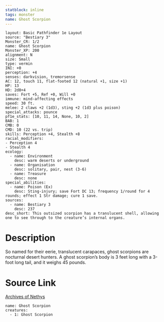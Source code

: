 ```yaml
---
statblock: inline
tags: monster
name: Ghost Scorpion
---
```

```statblock
layout: Basic Pathfinder 1e Layout
source: "Bestiary 3"
Monster_CR: 1/2
name: Ghost Scorpion
Monster_XP: 200
alignment: N
size: Small
type: vermin
INI: +0
perception: +4
senses: darkvision, tremorsense
AC: 12, touch 11, flat-footed 12 (natural +1, size +1)
HP: 13
HD: 2d8+4
saves: Fort +5, Ref +0, Will +0
immune: mind-affecting effects
speed: 30 ft.
melee: 2 claws +2 (1d3), sting +2 (1d3 plus poison)
special_attacks: pounce
pf1e_stats: [10, 11, 14, None, 10, 2]
BAB: 1
CMB: 0
CMD: 10 (22 vs. trip)
skills: Perception +4, Stealth +8
racial_modifiers:
- Perception 4
- Stealth 4
ecology:
  - name: Environment
    desc: warm deserts or underground
  - name: Organisation
    desc: solitary, pair, nest (3-6)
  - name: Treasure
    desc: none
special_abilities:
  - name: Poison (Ex)
    desc: Sting-injury; save Fort DC 13; frequency 1/round for 4 rounds; effect 1 Str damage; cure 1 save.
sources:
  - name: Bestiary 3
    desc: 237
desc_short: This outsized scorpion has a translucent shell, allowing one to see through to the creature’s internal organs.
```
# Description
So named for their eerie, translucent carapaces, ghost scorpions are nocturnal desert hunters. A ghost scorpion’s body is 3 feet long with a 3-foot long tail, and it weighs 45 pounds.
# Source Link
[Archives of Nethys](https://aonprd.com/MonsterDisplay.aspx?ItemName=Ghost%20Scorpion)
```encounter-table
name: Ghost Scorpion
creatures:
  - 1: Ghost Scorpion
```
